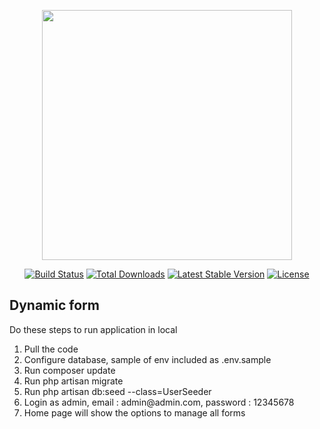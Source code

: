 <p align="center"><a href="https://laravel.com" target="_blank"><img src="https://raw.githubusercontent.com/laravel/art/master/logo-lockup/5%20SVG/2%20CMYK/1%20Full%20Color/laravel-logolockup-cmyk-red.svg" width="400"></a></p>

<p align="center">
<a href="https://travis-ci.org/laravel/framework"><img src="https://travis-ci.org/laravel/framework.svg" alt="Build Status"></a>
<a href="https://packagist.org/packages/laravel/framework"><img src="https://poser.pugx.org/laravel/framework/d/total.svg" alt="Total Downloads"></a>
<a href="https://packagist.org/packages/laravel/framework"><img src="https://poser.pugx.org/laravel/framework/v/stable.svg" alt="Latest Stable Version"></a>
<a href="https://packagist.org/packages/laravel/framework"><img src="https://poser.pugx.org/laravel/framework/license.svg" alt="License"></a>
</p>



## Dynamic form
Do these steps to run application in local
<ol>
    <li>Pull the code</li>
<li>Configure database, sample of env included as .env.sample</li>
<li>Run composer update</li>
<li>Run php artisan migrate</li>
<li>Run php artisan db:seed --class=UserSeeder</li>
<li>Login as admin, email : admin@admin.com, password : 12345678</li>
<li>Home page will show the options to manage all forms</li>
</ol>
